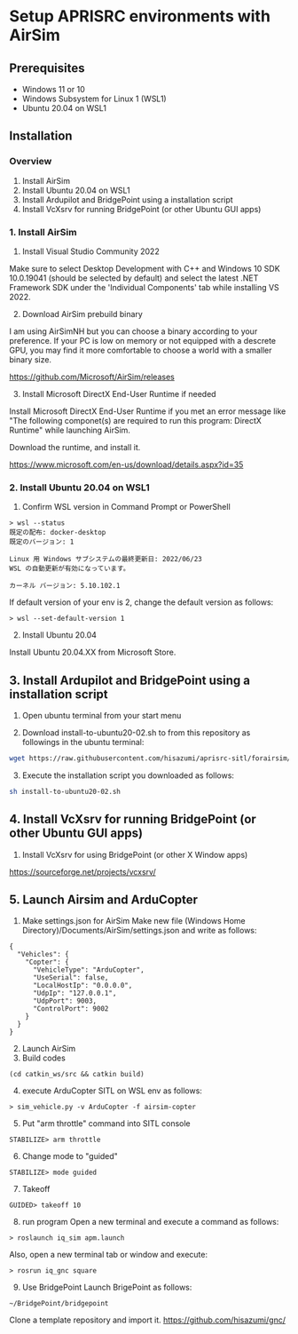 # Setup APRISRC environments with AirSim

## Prerequisites

* Windows 11 or 10
* Windows Subsystem for Linux 1 (WSL1)
* Ubuntu 20.04 on WSL1

## Installation

### Overview

1. Install AirSim
2. Install Ubuntu 20.04 on WSL1
3. Install Ardupilot and BridgePoint using a installation script
4. Install VcXsrv for running BridgePoint (or other Ubuntu GUI apps)


### 1. Install AirSim

1. Install Visual Studio Community 2022

Make sure to select Desktop Development with C++ and Windows 10 SDK 10.0.19041 (should be selected by default) and select the latest .NET Framework SDK under the 'Individual Components' tab while installing VS 2022.

2. Download AirSim prebuild binary

I am using AirSimNH but you can choose a binary according to your preference. If your PC is low on memory or not equipped with a descrete GPU, you may find it more comfortable to choose a world with a smaller binary size.

https://github.com/Microsoft/AirSim/releases

3. Install Microsoft DirectX End-User Runtime if needed

Install Microsoft DirectX End-User Runtime if you met an error message like "The following componet(s) are required to run this program: DirectX Runtime" while launching AirSim.

Download the runtime, and install it.

https://www.microsoft.com/en-us/download/details.aspx?id=35



### 2. Install Ubuntu 20.04 on WSL1

1. Confirm WSL version in Command Prompt or PowerShell

```
> wsl --status
既定の配布: docker-desktop
既定のバージョン: 1

Linux 用 Windows サブシステムの最終更新日: 2022/06/23
WSL の自動更新が有効になっています。

カーネル バージョン: 5.10.102.1
```

If default version of your env is 2, change the default version as follows:
```
> wsl --set-default-version 1
````

2. Install Ubuntu 20.04 

Install Ubuntu 20.04.XX from Microsoft Store. 


## 3. Install Ardupilot and BridgePoint using a installation script

1. Open ubuntu terminal from your start menu

2. Download install-to-ubuntu20-02.sh to from this repository as followings in the ubuntu terminal:
```sh
wget https://raw.githubusercontent.com/hisazumi/aprisrc-sitl/forairsim/install-to-ubuntu20-02.sh
```

3. Execute the installation script you downloaded as follows:
```sh
sh install-to-ubuntu20-02.sh
```

## 4. Install VcXsrv for running BridgePoint (or other Ubuntu GUI apps)

1. Install VcXsrv for using BridgePoint (or other X Window apps)

https://sourceforge.net/projects/vcxsrv/


## 5. Launch Airsim and ArduCopter

1. Make settings.json for AirSim
Make new file (Windows Home Directory)/Documents/AirSim/settings.json and write as follows:
```
{
  "Vehicles": {
    "Copter": {
      "VehicleType": "ArduCopter",
      "UseSerial": false,
      "LocalHostIp": "0.0.0.0",
      "UdpIp": "127.0.0.1",
      "UdpPort": 9003,
      "ControlPort": 9002
    }
  }
}
```
2. Launch AirSim 
3. Build codes
```
(cd catkin_ws/src && catkin build)
```
4. execute ArduCopter SITL on WSL env as follows:
```
> sim_vehicle.py -v ArduCopter -f airsim-copter 
```
5. Put "arm throttle" command into SITL console
```
STABILIZE> arm throttle
```
6. Change mode to "guided"
```
STABILIZE> mode guided
```
7. Takeoff
```
GUIDED> takeoff 10
```
8. run program
Open a new terminal and execute a command as follows:
```
> roslaunch iq_sim apm.launch
```
Also, open a new terminal tab or window and execute:
```
> rosrun iq_gnc square
```
9. Use BridgePoint
Launch BrigePoint as follows:
```
~/BridgePoint/bridgepoint
```
Clone a template repository and import it.
https://github.com/hisazumi/gnc/
